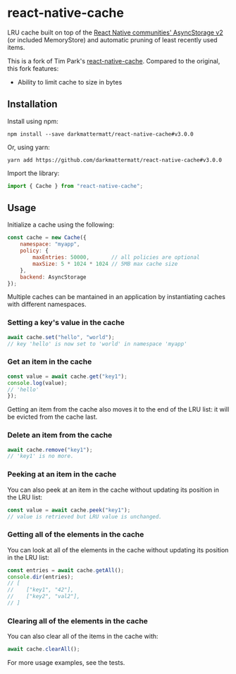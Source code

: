 # react-native-cache

LRU cache built on top of the [React Native communities' AsyncStorage v2](https://github.com/react-native-community/async-storage/tree/master) (or included MemoryStore) and automatic pruning of least recently used items.

This is a fork of Tim Park's [react-native-cache](https://github.com/timfpark/react-native-cache). Compared to the original, this fork features:

* Ability to limit cache to size in bytes

## Installation

Install using npm:

```shell
npm install --save darkmattermatt/react-native-cache#v3.0.0
```

Or, using yarn:

```shell
yarn add https://github.com/darkmattermatt/react-native-cache#v3.0.0
```

Import the library:

```javascript
import { Cache } from "react-native-cache";
```

## Usage

Initialize a cache using the following:

```javascript
const cache = new Cache({
    namespace: "myapp",
    policy: {
        maxEntries: 50000,       // all policies are optional
        maxSize: 5 * 1024 * 1024 // 5MB max cache size
    },
    backend: AsyncStorage
});
```

Multiple caches can be mantained in an application by instantiating caches with different namespaces.

### Setting a key's value in the cache

```javascript
await cache.set("hello", "world");
// key 'hello' is now set to 'world' in namespace 'myapp'
```

### Get an item in the cache

```javascript
const value = await cache.get("key1");
console.log(value);
// 'hello'
});
```

Getting an item from the cache also moves it to the end of the LRU list: it will be evicted from the cache last.

### Delete an item from the cache

```javascript
await cache.remove("key1");
// 'key1' is no more.
```

### Peeking at an item in the cache

You can also peek at an item in the cache without updating its position in the LRU list:

```javascript
const value = await cache.peek("key1");
// value is retrieved but LRU value is unchanged.
```

### Getting all of the elements in the cache

You can look at all of the elements in the cache without updating its position in the LRU list:

```javascript
const entries = await cache.getAll();
console.dir(entries);
// [
//    ["key1", "42"],
//    ["key2", "val2"],
// ]
```

### Clearing all of the elements in the cache

You can also clear all of the items in the cache with:

```javascript
await cache.clearAll();
```

For more usage examples, see the tests.

